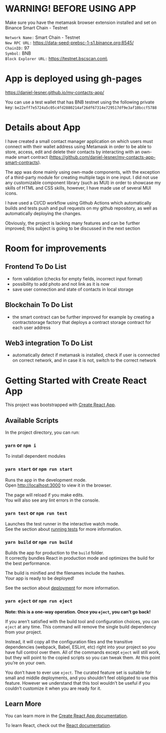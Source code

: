 # WARNING! BEFORE USING APP

Make sure you have the metamask browser extension installed and set on Binance Smart Chain - Testnet

`Network Name:` Smart Chain - Testnet\
`New RPC URL:` https://data-seed-prebsc-1-s1.binance.org:8545/ \
`ChainID:` 97\
`Symbol:` BNB\
`Block Explorer URL:` https://testnet.bscscan.com\


# App is deployed using gh-pages

https://daniel-lesner.github.io/my-contacts-app/

You can use a test wallet that has BNB testnet using the following private key:
`be22eff7e5724a5c05c4fd2880214af26df67314e729517df9e3af10bccf5788`


# Details about App

I have created a small contact manager application on which users must connect with their wallet address using Metamask in order to be able to store, access, edit and delete their contacts by interacting with an own-made smart contract (https://github.com/daniel-lesner/my-contacts-app-smart-contracts).

The app was done mainly using own-made components, with the exception of a third-party module for creating multiple tags in one input. I did not use any customizable component library (such as MUI) in order to showcase my skills of HTML and CSS skills, however, I have made use of several MUI icons.

I have used a CI/CD workflow using Github Actions which automatically builds and tests push and pull requests on my github repository, as well as automatically deploying the changes.

Obviously, the project is lacking many features and can be further improved; this subject is going to be discussed in the next section


# Room for improvements

## Frontend To Do List
- form validation (checks for empty fields, incorrect input format)
- possibility to add photo and not link as it is now
- save user connection and state of contacts in local storage

## Blockchain To Do List
- the smart contract can be further improved for example by creating a contractstorage factory that deploys a contract storage contract for each user address

## Web3 integration To Do List
- automatically detect if metamask is installed, check if user is connected on correct network, and in case it is not, switch to the correct network 


# Getting Started with Create React App

This project was bootstrapped with [Create React App](https://github.com/facebook/create-react-app).

## Available Scripts

In the project directory, you can run:

### `yarn` or `npm i`

To install dependent modules

### `yarn start` or `npm run start`

Runs the app in the development mode.\
Open [http://localhost:3000](http://localhost:3000) to view it in the browser.

The page will reload if you make edits.\
You will also see any lint errors in the console.

### `yarn test` or `npm run test`

Launches the test runner in the interactive watch mode.\
See the section about [running tests](https://facebook.github.io/create-react-app/docs/running-tests) for more information.

### `yarn build` or `npm run build`

Builds the app for production to the `build` folder.\
It correctly bundles React in production mode and optimizes the build for the best performance.

The build is minified and the filenames include the hashes.\
Your app is ready to be deployed!

See the section about [deployment](https://facebook.github.io/create-react-app/docs/deployment) for more information.

### `yarn eject` or `npm run eject`

**Note: this is a one-way operation. Once you `eject`, you can’t go back!**

If you aren’t satisfied with the build tool and configuration choices, you can `eject` at any time. This command will remove the single build dependency from your project.

Instead, it will copy all the configuration files and the transitive dependencies (webpack, Babel, ESLint, etc) right into your project so you have full control over them. All of the commands except `eject` will still work, but they will point to the copied scripts so you can tweak them. At this point you’re on your own.

You don’t have to ever use `eject`. The curated feature set is suitable for small and middle deployments, and you shouldn’t feel obligated to use this feature. However we understand that this tool wouldn’t be useful if you couldn’t customize it when you are ready for it.

## Learn More

You can learn more in the [Create React App documentation](https://facebook.github.io/create-react-app/docs/getting-started).

To learn React, check out the [React documentation](https://reactjs.org/).
